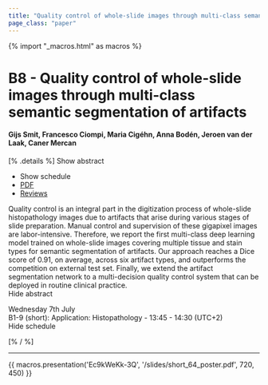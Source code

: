 ```yaml
---
title: "Quality control of whole-slide images through multi-class semantic segmentation of artifacts"
page_class: "paper"
---
```


{% import "_macros.html" as macros %}

# B8 - Quality control of whole-slide images through multi-class semantic segmentation of artifacts

#### Gijs Smit, Francesco Ciompi, Maria Cigéhn, Anna Bodén, Jeroen van der Laak, Caner Mercan

[% .details %]
<a class="toggle_visibility" data-selector=".abstract" data-level="3">Show abstract</a>
- <a class="toggle_visibility" data-selector=".schedule" data-level="3">Show schedule</a>
- <a href="https://openreview.net/pdf?id=7EZ4JOtlRl">PDF</a>
- <a href="https://openreview.net/forum?id=7EZ4JOtlRl">Reviews</a>

<p>
    <span class="abstract">
        Quality control is an integral part in the digitization process of whole-slide histopathology images due to artifacts that arise during various stages of slide preparation. Manual control and supervision of these gigapixel images are labor-intensive.  Therefore, we report the first multi-class deep learning model trained on whole-slide images covering multiple tissue and stain types for semantic segmentation of artifacts.  Our approach reaches a Dice score of 0.91, on average, across six artifact types, and outperforms the competition on external test set. Finally, we extend the artifact segmentation network to a multi-decision quality control system that can be deployed in routine clinical practice.
        <br>
        <span class="actions"><a class="toggle_visibility" data-level="2">Hide abstract</a></span>
    </span>
</p>

<p>
    <span class="schedule">
         Wednesday 7th July<br>B1-9 (short): Application: Histopathology - 13:45 - 14:30 (UTC+2)
        <br>
        <span class="actions"><a class="toggle_visibility" data-level="2">Hide schedule</a></span>
    </span>
</p>

[% / %]


---

{{ macros.presentation('Ec9kWeKk-3Q', '/slides/short_64_poster.pdf', 720, 450) }}
